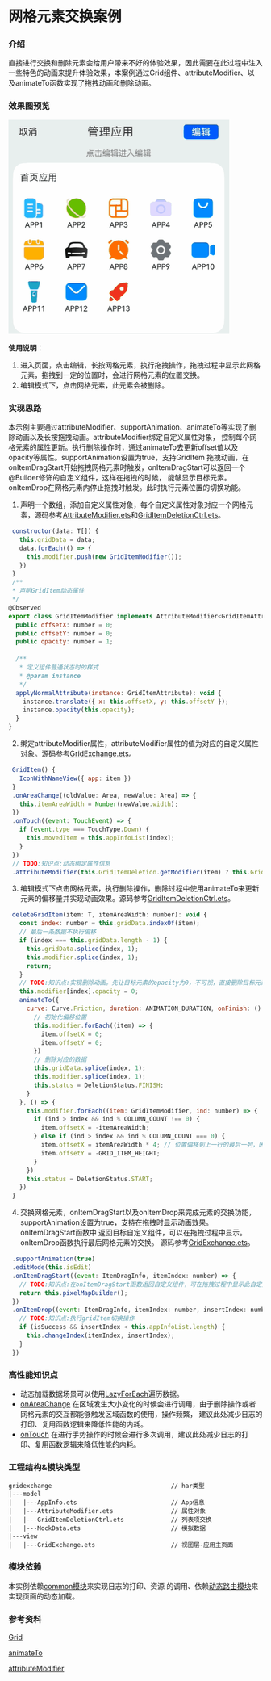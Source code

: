 # 网格元素交换案例

### 介绍

直接进行交换和删除元素会给用户带来不好的体验效果，因此需要在此过程中注入一些特色的动画来提升体验效果，本案例通过Grid组件、attributeModifier、以
及animateTo函数实现了拖拽动画和删除动画。

### 效果图预览

![](../../product/entry/src/main/resources/base/media/grid_exchange.gif) 

**使用说明**：

1. 进入页面，点击编辑，长按网格元素，执行拖拽操作，拖拽过程中显示此网格元素，拖拽到一定的位置时，会进行网格元素的位置交换。
2. 编辑模式下，点击网格元素，此元素会被删除。

### 实现思路

本示例主要通过attributeModifier、supportAnimation、animateTo等实现了删除动画以及长按拖拽动画。attributeModifier绑定自定义属性对象，
控制每个网格元素的属性更新。执行删除操作时，通过animateTo去更新offset值以及opacity等属性。supportAnimation设置为true，支持GridItem
拖拽动画，在onItemDragStart开始拖拽网格元素时触发，onItemDragStart可以返回一个@Builder修饰的自定义组件，这样在拖拽的时候，
能够显示目标元素。onItemDrop在网格元素内停止拖拽时触发。此时执行元素位置的切换功能。

1. 声明一个数组，添加自定义属性对象，每个自定义属性对象对应一个网格元素，源码参考[AttributeModifier.ets](./src/main/ets/model/AttributeModifier.ets)和[GridItemDeletionCtrl.ets](./src/main/ets/model/GridItemDeletionCtrl.ets)。
```javascript
 constructor(data: T[]) {
   this.gridData = data;
   data.forEach(() => {
     this.modifier.push(new GridItemModifier());
   })
 }
 /**
 * 声明GridItem动态属性
 */
@Observed
export class GridItemModifier implements AttributeModifier<GridItemAttribute> {
  public offsetX: number = 0;
  public offsetY: number = 0;
  public opacity: number = 1;

  /**
   * 定义组件普通状态时的样式
   * @param instance
   */
  applyNormalAttribute(instance: GridItemAttribute): void {
    instance.translate({ x: this.offsetX, y: this.offsetY });
    instance.opacity(this.opacity);
  }
}
```
2. 绑定attributeModifier属性，attributeModifier属性的值为对应的自定义属性对象。源码参考[GridExchange.ets](./src/main/ets/view/GridExchange.ets)。
```javascript
 GridItem() {
   IconWithNameView({ app: item })
 }
 .onAreaChange((oldValue: Area, newValue: Area) => {
   this.itemAreaWidth = Number(newValue.width);
 })
 .onTouch((event: TouchEvent) => {
   if (event.type === TouchType.Down) {
     this.movedItem = this.appInfoList[index];
   }
 })
 // TODO:知识点:动态绑定属性信息
 .attributeModifier(this.GridItemDeletion.getModifier(item) ? this.GridItemDeletion.getModifier(item) : undefined)
```

3. 编辑模式下点击网格元素，执行删除操作，删除过程中使用animateTo来更新元素的偏移量并实现动画效果。源码参考[GridItemDeletionCtrl.ets](./src/main/ets/model/GridItemDeletionCtrl.ets)。

```javascript
 deleteGridItem(item: T, itemAreaWidth: number): void {
   const index: number = this.gridData.indexOf(item);
   // 最后一条数据不执行偏移
   if (index === this.gridData.length - 1) {
     this.gridData.splice(index, 1);
     this.modifier.splice(index, 1);
     return;
   }
   // TODO:知识点:实现删除动画。先让目标元素的opacity为0，不可视，直接删除目标元素会导致偏移的时候位置异常，接着遍历元素的属性对象，修改偏移量。
   this.modifier[index].opacity = 0;
   animateTo({
     curve: Curve.Friction, duration: ANIMATION_DURATION, onFinish: () => {
       // 初始化偏移位置
       this.modifier.forEach((item) => {
         item.offsetX = 0;
         item.offsetY = 0;
       })
       // 删除对应的数据
       this.gridData.splice(index, 1);
       this.modifier.splice(index, 1);
       this.status = DeletionStatus.FINISH;
     }
   }, () => {
     this.modifier.forEach((item: GridItemModifier, ind: number) => {
       if (ind > index && ind % COLUMN_COUNT !== 0) {
         item.offsetX = -itemAreaWidth;
       } else if (ind > index && ind % COLUMN_COUNT === 0) {
         item.offsetX = itemAreaWidth * 4; // 位置偏移到上一行的最后一列，因此偏移4个gridItem所占的宽度
         item.offsetY = -GRID_ITEM_HEIGHT;
       }
     })
     this.status = DeletionStatus.START;
   })
 }
```
4. 交换网格元素，onItemDragStart以及onItemDrop来完成元素的交换功能，supportAnimation设置为true，支持在拖拽时显示动画效果。onItemDragStart函数中
返回目标自定义组件，可以在拖拽过程中显示。onItemDrop函数执行最后网格元素的交换。 源码参考[GridExchange.ets](./src/main/ets/view/GridExchange.ets)。
```javascript
 .supportAnimation(true)
 .editMode(this.isEdit)
 .onItemDragStart((event: ItemDragInfo, itemIndex: number) => {
   // TODO:知识点:在onItemDragStart函数返回自定义组件，可在拖拽过程中显示此自定义组件。
   return this.pixelMapBuilder();
 })
 .onItemDrop((event: ItemDragInfo, itemIndex: number, insertIndex: number, isSuccess: boolean) => {
   // TODO:知识点:执行gridItem切换操作
   if (isSuccess && insertIndex < this.appInfoList.length) {
     this.changeIndex(itemIndex, insertIndex);
   }
 })
```
### 高性能知识点
* 动态加载数据场景可以使用[LazyForEach](https://developer.harmonyos.com/cn/docs/documentation/doc-guides-V3/arkts-rendering-control-lazyforeach-0000001524417213-V3)遍历数据。
* [onAreaChange](https://developer.huawei.com/consumer/cn/doc/harmonyos-references-V2/ts-universal-component-area-change-event-0000001478061665-V2)
在区域发生大小变化的时候会进行调用，由于删除操作或者网格元素的交互都能够触发区域函数的使用，操作频繁，
建议此处减少日志的打印、复用函数逻辑来降低性能的内耗。
* [onTouch](https://developer.huawei.com/consumer/cn/doc/harmonyos-references-V2/ts-universal-events-touch-0000001427902424-V2)
在进行手势操作的时候会进行多次调用，建议此处减少日志的打印、复用函数逻辑来降低性能的内耗。

### 工程结构&模块类型

```
gridexchange                                 // har类型
|---model
|   |---AppInfo.ets                          // App信息
|   |---AttributeModifier.ets                // 属性对象
|   |---GridItemDeletionCtrl.ets             // 列表项交换
|   |---MockData.ets                         // 模拟数据
|---view
|   |---GridExchange.ets                     // 视图层-应用主页面
```

### 模块依赖

本实例依赖[common模块](../../common/utils)来实现日志的打印、资源 的调用、依赖[动态路由模块](../../feature/routermodule/src/main/ets/router/DynamicsRouter.ets)来实现页面的动态加载。

### 参考资料

[Grid](https://developer.huawei.com/consumer/cn/doc/harmonyos-references-V2/ts-container-grid-0000001478341161-V2)

[animateTo](https://developer.huawei.com/consumer/cn/doc/harmonyos-references-V2/ts-explicit-animation-0000001478341181-V2)

[attributeModifier](https://docs.openharmony.cn/pages/v4.1/zh-cn/application-dev/reference/apis-arkui/arkui-ts/ts-universal-attributes-attribute-modifier.mdhttps://docs.openharmony.cn/pages/v4.1/zh-cn/application-dev/reference/apis-arkui/arkui-ts/ts-universal-attributes-attribute-modifier.md)